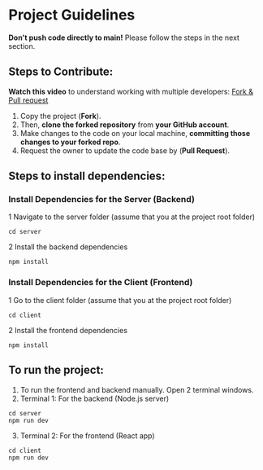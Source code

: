 # Project Guidelines

**Don't push code directly to main!** 
Please follow the steps in the next section.

## Steps to Contribute:
**Watch this video** to understand working with multiple developers: [Fork & Pull request](https://www.youtube.com/watch?v=k5D37W6h56o&t=210s)

1. Copy the project (**Fork**). 
2. Then, **clone the forked repository** from **your GitHub account**.
3. Make changes to the code on your local machine, **committing those changes to your forked repo**.
4. Request the owner to update the code base by (**Pull Request**).


## Steps to install dependencies:
### Install Dependencies for the Server (Backend)
1 Navigate to the server folder (assume that you at the project root folder)
```
cd server
```
2 Install the backend dependencies
```
npm install 
```
### Install Dependencies for the Client (Frontend)
1 Go to the client folder (assume that you at the project root folder)
```
cd client
```
2 Install the frontend dependencies
```
npm install 
```

## To run the project:
1. To run the frontend and backend manually. Open 2 terminal windows.
2. Terminal 1: For the backend (Node.js server)
```
cd server
npm run dev
```
3. Terminal 2: For the frontend (React app)
```
cd client
npm run dev
```

